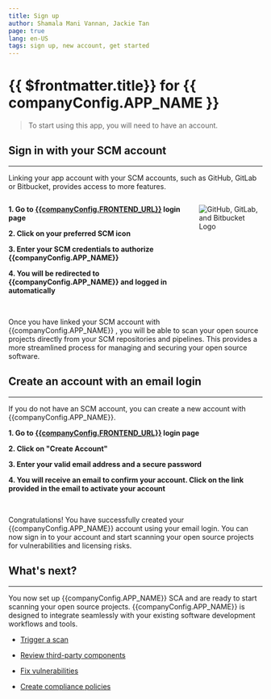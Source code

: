 ```yaml
---
title: Sign up
author: Shamala Mani Vannan, Jackie Tan
page: true
lang: en-US
tags: sign up, new account, get started
---
```


<script setup>
import { companyConfig } from '../../../config/companyConfig.js'
</script>

<ClientOnly>

# {{ $frontmatter.title}} for {{ companyConfig.APP_NAME }}

> To start using this app, you will need to have an account.

## Sign in with your SCM account

<hr class="thick" />

Linking your app account with your SCM accounts, such as GitHub, GitLab or Bitbucket, provides access to more features.

<div style="display: flex;">
<div style="flex: 3;">

<b>1. Go to [{{companyConfig.FRONTEND_URL}}]({{companyConfig.FRONTEND_URL}}) login page</b>

<b>2. Click on your preferred SCM icon</b>

<b>3. Enter your SCM credentials to authorize {{companyConfig.APP_NAME}} </b>

<b>4. You will be redirected to {{companyConfig.APP_NAME}} and logged in automatically</b>

</div><div style="flex: 1;">

![GitHub, GitLab, and Bitbucket Logo](/images/Get-Started/Sign-up-for-more-1.png)

</div></div>

<br />

Once you have linked your SCM account with {{companyConfig.APP_NAME}} , you will be able to scan your open source projects directly from your SCM repositories and pipelines. This provides a more streamlined process for managing and securing your open source software.

## Create an account with an email login

<hr class="thick" />

If you do not have an SCM account, you can create a new account with {{companyConfig.APP_NAME}}.

<b>1. Go to [{{companyConfig.FRONTEND_URL}}]({{companyConfig.FRONTEND_URL}}) login page</b>

<b>2. Click on "Create Account"</b>

<b>3. Enter your valid email address and a secure password</b>

<b>4. You will receive an email to confirm your account. Click on the link provided in the email to activate your account</b>

<br />

Congratulations! You have successfully created your {{companyConfig.APP_NAME}} account using your email login. You can now sign in to your account and start scanning your open source projects for vulnerabilities and licensing risks.

## What's next?

<hr class="thick" />

You now set up {{companyConfig.APP_NAME}} SCA and are ready to start scanning your open source projects. {{companyConfig.APP_NAME}} is designed to integrate seamlessly with your existing software development workflows and tools.

- [Trigger a scan](../Trigger-Scan-via-UI/)

- [Review third-party components](../SCA/Components)

- [Fix vulnerabilities](../SCA/Vulnerabilities/)

- [Create compliance policies](../Compliance-Policy-Rules/)

</ClientOnly>
